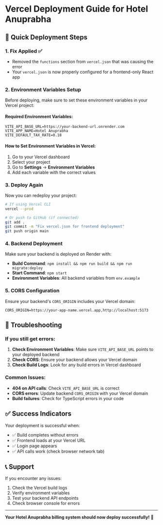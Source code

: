 # Vercel Deployment Guide for Hotel Anuprabha

## 🚀 Quick Deployment Steps

### 1. **Fix Applied** ✅
- Removed the `functions` section from `vercel.json` that was causing the error
- Your `vercel.json` is now properly configured for a frontend-only React app

### 2. **Environment Variables Setup**

Before deploying, make sure to set these environment variables in your Vercel project:

#### **Required Environment Variables:**
```
VITE_API_BASE_URL=https://your-backend-url.onrender.com
VITE_APP_NAME=Hotel Anuprabha
VITE_DEFAULT_TAX_RATE=0.18
```

#### **How to Set Environment Variables in Vercel:**
1. Go to your Vercel dashboard
2. Select your project
3. Go to **Settings** → **Environment Variables**
4. Add each variable with the correct values

### 3. **Deploy Again**

Now you can redeploy your project:

```bash
# If using Vercel CLI
vercel --prod

# Or push to GitHub (if connected)
git add .
git commit -m "Fix vercel.json for frontend deployment"
git push origin main
```

### 4. **Backend Deployment**

Make sure your backend is deployed on Render with:
- **Build Command**: `npm install && npm run build && npm run migrate:deploy`
- **Start Command**: `npm start`
- **Environment Variables**: All backend variables from `env.example`

### 5. **CORS Configuration**

Ensure your backend's `CORS_ORIGIN` includes your Vercel domain:
```
CORS_ORIGIN=https://your-app-name.vercel.app,http://localhost:5173
```

## 🔧 Troubleshooting

### **If you still get errors:**
1. **Check Environment Variables**: Make sure `VITE_API_BASE_URL` points to your deployed backend
2. **Check CORS**: Ensure your backend allows your Vercel domain
3. **Check Build Logs**: Look for any build errors in Vercel dashboard

### **Common Issues:**
- **404 on API calls**: Check `VITE_API_BASE_URL` is correct
- **CORS errors**: Update backend `CORS_ORIGIN` with your Vercel domain
- **Build failures**: Check for TypeScript errors in your code

## ✅ Success Indicators

Your deployment is successful when:
- ✅ Build completes without errors
- ✅ Frontend loads at your Vercel URL
- ✅ Login page appears
- ✅ API calls work (check browser network tab)

## 📞 Support

If you encounter any issues:
1. Check the Vercel build logs
2. Verify environment variables
3. Test your backend API endpoints
4. Check browser console for errors

---

**Your Hotel Anuprabha billing system should now deploy successfully!** 🎉
